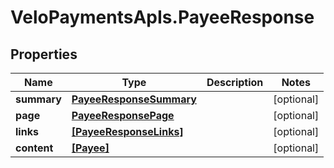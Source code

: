 # VeloPaymentsApIs.PayeeResponse

## Properties

Name | Type | Description | Notes
------------ | ------------- | ------------- | -------------
**summary** | [**PayeeResponseSummary**](PayeeResponseSummary.md) |  | [optional] 
**page** | [**PayeeResponsePage**](PayeeResponsePage.md) |  | [optional] 
**links** | [**[PayeeResponseLinks]**](PayeeResponseLinks.md) |  | [optional] 
**content** | [**[Payee]**](Payee.md) |  | [optional] 


